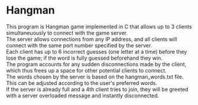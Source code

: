 # Hangman
This program is Hangman game implemented in C that allows up to 3 clients simultaneuously to connect with the game server.  
The server allows connections from any IP address, and all clients will connect with the same port number specified by the server.  
Each client has up to 6 incorrect guesses (one letter at a time) before they lose the game; if the word is fully guessed beforehand they win.  
The program accounts for any sudden disconnections made by the client, which thus frees up a space for other potential clients to connect.  
The words chosen by the server is based on the hangman_words.txt file. This can be adjusted according to the user's preferred words.  
If the server is already full and a 4th client tries to join, they will be greeted with a server overloaded message and instantly disconnected.  
